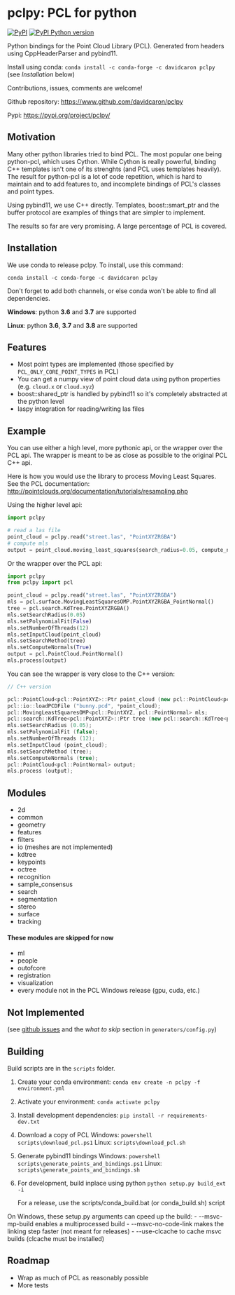 # pclpy: PCL for python

[![PyPI](https://img.shields.io/pypi/v/pclpy.svg)](https://pypi.org/project/pclpy/)
[![PyPI Python version](https://img.shields.io/pypi/pyversions/pclpy.svg)](https://pypi.org/project/pclpy/)

Python bindings for the Point Cloud Library (PCL).
Generated from headers using CppHeaderParser and pybind11.

Install using conda: `conda install -c conda-forge -c davidcaron pclpy` (see _Installation_ below)

Contributions, issues, comments are welcome!

Github repository: https://www.github.com/davidcaron/pclpy

Pypi: https://pypi.org/project/pclpy/

## Motivation

Many other python libraries tried to bind PCL.
The most popular one being python-pcl, which uses Cython.
While Cython is really powerful, binding C++ templates isn't one of
its strenghts (and PCL uses templates heavily).
The result for python-pcl is a lot of code repetition, which is hard
to maintain and to add features to, and incomplete bindings of PCL's classes
and point types.

Using pybind11, we use C++ directly. Templates, boost::smart_ptr and
the buffer protocol are examples of things that are simpler to implement.

The results so far are very promising. A large percentage of PCL is covered.

## Installation

We use conda to release pclpy. To install, use this command:

`conda install -c conda-forge -c davidcaron pclpy`

Don't forget to add both channels, or else conda won't be able to find all dependencies.

**Windows**: python **3.6** and **3.7** are supported

**Linux**: python **3.6**, **3.7** and **3.8** are supported


## Features

- Most point types are implemented (those specified by `PCL_ONLY_CORE_POINT_TYPES` in PCL)
- You can get a numpy view of point cloud data using python properties (e.g. `cloud.x` or `cloud.xyz`)
- boost::shared_ptr is handled by pybind11 so it's completely abstracted at the python level
- laspy integration for reading/writing las files

## Example

You can use either a high level, more pythonic api, or the wrapper over the PCL api.
The wrapper is meant to be as close as possible to the original PCL C++ api.

Here is how you would use the library to process Moving Least Squares.
See the PCL documentation: http://pointclouds.org/documentation/tutorials/resampling.php

Using the higher level api:

```python
import pclpy

# read a las file
point_cloud = pclpy.read("street.las", "PointXYZRGBA")
# compute mls
output = point_cloud.moving_least_squares(search_radius=0.05, compute_normals=True, num_threads=8)
```

Or the wrapper over the PCL api:

```python
import pclpy
from pclpy import pcl

point_cloud = pclpy.read("street.las", "PointXYZRGBA")
mls = pcl.surface.MovingLeastSquaresOMP.PointXYZRGBA_PointNormal()
tree = pcl.search.KdTree.PointXYZRGBA()
mls.setSearchRadius(0.05)
mls.setPolynomialFit(False)
mls.setNumberOfThreads(12)
mls.setInputCloud(point_cloud)
mls.setSearchMethod(tree)
mls.setComputeNormals(True)
output = pcl.PointCloud.PointNormal()
mls.process(output)
```

You can see the wrapper is very close to the C++ version:

``` c++
// C++ version

pcl::PointCloud<pcl::PointXYZ>::Ptr point_cloud (new pcl::PointCloud<pcl::PointXYZ> ());
pcl::io::loadPCDFile ("bunny.pcd", *point_cloud);
pcl::MovingLeastSquaresOMP<pcl::PointXYZ, pcl::PointNormal> mls;
pcl::search::KdTree<pcl::PointXYZ>::Ptr tree (new pcl::search::KdTree<pcl::PointXYZ>);
mls.setSearchRadius (0.05);
mls.setPolynomialFit (false);
mls.setNumberOfThreads (12);
mls.setInputCloud (point_cloud);
mls.setSearchMethod (tree);
mls.setComputeNormals (true);
pcl::PointCloud<pcl::PointNormal> output;
mls.process (output);
```

## Modules
- 2d
- common
- geometry
- features
- filters
- io (meshes are not implemented)
- kdtree
- keypoints
- octree
- recognition
- sample_consensus
- search
- segmentation
- stereo
- surface
- tracking
#### These modules are skipped for now
- ml
- people
- outofcore
- registration
- visualization
- every module not in the PCL Windows release (gpu, cuda, etc.)

## Not Implemented
(see [github issues](https://github.com/davidcaron/pclpy/issues)
and the _what to skip_ section in `generators/config.py`)

## Building

Build scripts are in the `scripts` folder.

1. Create your conda environment:
    `conda env create -n pclpy -f environment.yml`

2. Activate your environment:
    `conda activate pclpy`

3. Install development dependencies:
    `pip install -r requirements-dev.txt`

4. Download a copy of PCL
    Windows: `powershell scripts\download_pcl.ps1`
    Linux: `scripts\download_pcl.sh`

5. Generate pybind11 bindings
    Windows: `powershell scripts\generate_points_and_bindings.ps1`
    Linux: `scripts\generate_points_and_bindings.sh`

6. For development, build inplace using python
    `python setup.py build_ext -i`
    
    For a release, use the scripts/conda_build.bat (or conda_build.sh) script

On Windows, these setup.py arguments can cpeed up the build:
    - --msvc-mp-build enables a multiprocessed build
    - --msvc-no-code-link makes the linking step faster (not meant for releases)
    - --use-clcache to cache msvc builds (clcache must be installed)

## Roadmap
- Wrap as much of PCL as reasonably possible
- More tests

